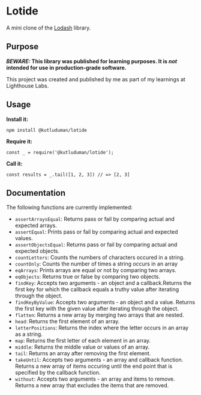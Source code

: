 # Lotide

A mini clone of the [Lodash](https://lodash.com) library.

## Purpose

**_BEWARE:_ This library was published for learning purposes. It is _not_ intended for use in production-grade software.**

This project was created and published by me as part of my learnings at Lighthouse Labs. 

## Usage

**Install it:**

`npm install @kutluduman/lotide`

**Require it:**

`const _ = require('@kutluduman/lotide');`

**Call it:**

`const results = _.tail([1, 2, 3]) // => [2, 3]`

## Documentation

The following functions are currently implemented:

* `assertArraysEqual`: Returns pass or fail by comparing actual and expected arrays.
* `assertEqual`: Prints pass or fail by comparing actual and expected values.
* `assertObjectsEqual`: Returns pass or fail by comparing actual and expected objects.
* `countLetters`: Counts the numbers of characters occured in a string.
* `countOnly`: Counts the number of times a string occurs in an array
* `eqArrays`: Prints arrays are equal or not by comparing two arrays.
* `eqObjects`: Returns true or false by comparing two objects.
* `findKey`: Accepts two arguments - an object and a callback.Returns the first key for which the callback equals a truthy value after iterating through the object.
* `findKeyByValue`: Accepts two arguments - an object and a value. Returns the first key with the given value after iterating through the object.
* `flatten`: Returns a new array by merging two arrays that are nested.
* `head`: Returns the first element of an array.
* `letterPositions`: Returns the index where the letter occurs in an array as a string.
* `map`: Returns the first letter of each element in an array.
* `middle`: Returns the middle value or values of an array.
* `tail`: Returns an array after removing the first element.
* `takeUntil`: Accepts two arguments - an array and callback function. Returns a new array of items occuring until the end point that is specified by the callback function.
* `without`: Accepts two arguments - an array and items to remove. Returns a new array that excludes the items that are removed.
